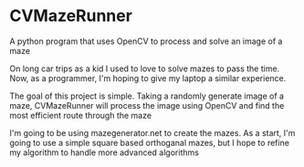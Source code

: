 # CVMazeRunner
A python program that uses OpenCV to process and solve an image of a maze

On long car trips as a kid I used to love to solve mazes to pass the time. Now, as a programmer, I'm hoping to give my laptop a similar experience. 

The goal of this project is simple. Taking a randomly generate image of a maze, CVMazeRunner will process the image using OpenCV and find the most efficient route through the maze 

I'm going to be using mazegenerator.net to create the mazes. As a start, I'm going to use a simple square based orthoganal mazes, but I hope to refine my algorithm to handle more advanced algorithms





